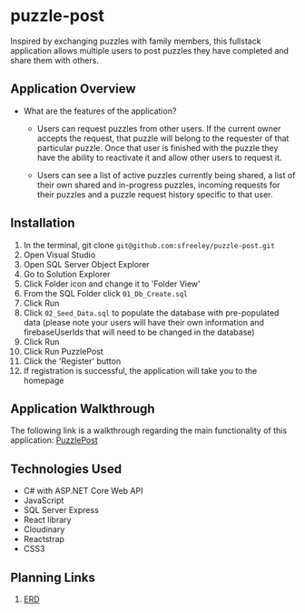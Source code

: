# puzzle-post

Inspired by exchanging puzzles with family members, this fullstack application allows multiple users to post puzzles they have completed and share them with others.

## Application Overview

- What are the features of the application?

  - Users can request puzzles from other users. If the current owner accepts the request, that puzzle will belong to the requester of that particular puzzle. Once that user is finished with the puzzle they have the ability to reactivate it and allow other users to request it.

  - Users can see a list of active puzzles currently being shared, a list of their own shared and in-progress puzzles, incoming requests for their puzzles and a puzzle request history specific to that user.

## Installation

1. In the terminal, git clone ```git@github.com:sfreeley/puzzle-post.git```
2. Open Visual Studio
3. Open SQL Server Object Explorer
4. Go to Solution Explorer
5. Click Folder icon and change it to 'Folder View'
5. From the SQL Folder click ```01_Db_Create.sql```
6. Click Run
7. Click ```02_Seed_Data.sql``` to populate the database with pre-populated data (please note your users will have their own information and firebaseUserIds that will need to be changed in the database)
8. Click Run
9. Click Run PuzzlePost
10. Click the 'Register' button
11. If registration is successful, the application will take you to the homepage

## Application Walkthrough

The following link is a walkthrough regarding the main functionality of this application:
[PuzzlePost](https://www.loom.com/share/12920b7379b5467daae1ab484511a7be)

## Technologies Used

- C# with ASP.NET Core Web API
- JavaScript
- SQL Server Express
- React library
- Cloudinary
- Reactstrap
- CSS3

## Planning Links

1. [ERD](https://dbdiagram.io/d/5f8ce4603a78976d7b7821ee)


